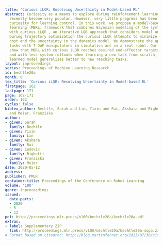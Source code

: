 ```yaml
---
title: 'Curious iLQR: Resolving Uncertainty in Model-based RL'
abstract: Curiosity as a means to explore during reinforcement learning problems has
  recently become very popular. However, very little progress has been made in utilizing
  curiosity for learning control. In this work, we propose a model-based reinforcement
  learning (MBRL) framework that combines Bayesian modeling of the system dynamics
  with curious iLQR , an iterative LQR approach that considers model uncertainty.
  During trajectory optimization the curious iLQR attempts to minimize both the task-dependent
  cost and the uncertainty in the dynamics model. We demonstrate the approach on reaching
  tasks with 7-DoF manipulators in simulation and on a real robot. Our experiments
  show that MBRL with curious iLQR reaches desired end-effector targets more reliably
  and with less system rollouts when learning a new task from scratch, and that the
  learned model generalizes better to new reaching tasks.
layout: inproceedings
series: Proceedings of Machine Learning Research
id: bechtle20a
month: 0
tex_title: 'Curious iLQR: Resolving Uncertainty in Model-based RL'
firstpage: 162
lastpage: 171
page: 162-171
order: 162
cycles: false
bibtex_author: Bechtle, Sarah and Lin, Yixin and Rai, Akshara and Righetti, Ludovic
  and Meier, Franziska
author:
- given: Sarah
  family: Bechtle
- given: Yixin
  family: Lin
- given: Akshara
  family: Rai
- given: Ludovic
  family: Righetti
- given: Franziska
  family: Meier
date: 2020-05-12
address: 
publisher: PMLR
container-title: Proceedings of the Conference on Robot Learning
volume: '100'
genre: inproceedings
issued:
  date-parts:
  - 2020
  - 5
  - 12
pdf: http://proceedings.mlr.press/v100/bechtle20a/bechtle20a.pdf
extras:
- label: Supplementary ZIP
  link: http://proceedings.mlr.press/v100/bechtle20a/bechtle20a-supp.zip
# Format based on citeproc: http://blog.martinfenner.org/2013/07/30/citeproc-yaml-for-bibliographies/
---
```

